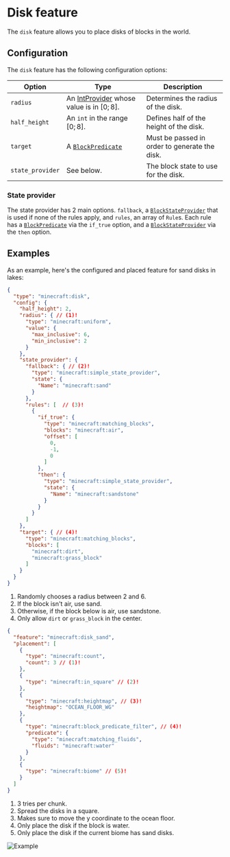 # Disk feature

The `disk` feature allows you to place disks of blocks in the world.

## Configuration

The `disk` feature has the following configuration options:

| Option           | Type                                                                            | Description                                   |
|------------------|---------------------------------------------------------------------------------|-----------------------------------------------|
| `radius`         | An [IntProvider](../placed-feature.md#int-providers) whose value is in $[0;8]$. | Determines the radius of the disk.            |
| `half_height`    | An `int` in the range $[0;8]$.                                                  | Defines half of the height of the disk.       |
| `target`         | A [`BlockPredicate`](../placed-feature.md#block-predicates)                     | Must be passed in order to generate the disk. |
| `state_provider` | See below.                                                                      | The block state to use for the disk.          |

### State provider

The state provider has 2 main options. `fallback`, a [`BlockStateProvider`](../../block-state-provider.md) that is used
if none of the rules apply, and `rules`, an array of `Rule`s. Each rule has a [`BlockPredicate`](../placed-feature.md#block-predicates)
via the `if_true` option, and a [`BlockStateProvider`](../../block-state-provider.md) via the `then` option.

## Examples

As an example, here's the configured and placed feature for sand disks in lakes:

```json title="configured_feature/disk_sand.json"
{
  "type": "minecraft:disk",
  "config": {
    "half_height": 2,
    "radius": { // (1)!
      "type": "minecraft:uniform",
      "value": {
        "max_inclusive": 6,
        "min_inclusive": 2
      }
    },
    "state_provider": {
      "fallback": { // (2)!
        "type": "minecraft:simple_state_provider",
        "state": {
          "Name": "minecraft:sand"
        }
      },
      "rules": [  // (3)!
        {
          "if_true": {
            "type": "minecraft:matching_blocks",
            "blocks": "minecraft:air",
            "offset": [
              0,
              -1,
              0
            ]
          },
          "then": {
            "type": "minecraft:simple_state_provider",
            "state": {
              "Name": "minecraft:sandstone"
            }
          }
        }
      ]
    },
    "target": { // (4)!
      "type": "minecraft:matching_blocks",
      "blocks": [
        "minecraft:dirt",
        "minecraft:grass_block"
      ]
    }
  }
}
```

1. Randomly chooses a radius between 2 and 6.
2. If the block isn't air, use sand.
3. Otherwise, if the block below is air, use sandstone.
4. Only allow `dirt` or `grass_block` in the center.

```json title="placed_feature/disk_sand.json"
{
  "feature": "minecraft:disk_sand",
  "placement": [
    {
      "type": "minecraft:count",
      "count": 3 // (1)!
    },
    {
      "type": "minecraft:in_square" // (2)!
    },
    {
      "type": "minecraft:heightmap", // (3)!
      "heightmap": "OCEAN_FLOOR_WG"
    },
    {
      "type": "minecraft:block_predicate_filter", // (4)!
      "predicate": {
        "type": "minecraft:matching_fluids",
        "fluids": "minecraft:water"
      }
    },
    {
      "type": "minecraft:biome" // (5)!
    }
  ]
}
```

1. 3 tries per chunk.
2. Spread the disks in a square.
3. Makes sure to move the y coordinate to the ocean floor.
4. Only place the disk if the block is water.
5. Only place the disk if the current biome has sand disks.

![Example](https://i.imgur.com/Hm94ziP.jpeg)